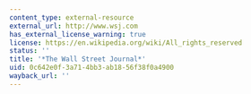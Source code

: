 ```yaml
---
content_type: external-resource
external_url: http://www.wsj.com
has_external_license_warning: true
license: https://en.wikipedia.org/wiki/All_rights_reserved
status: ''
title: '*The Wall Street Journal*'
uid: 0c642e0f-3a71-4bb3-ab18-56f38f0a4900
wayback_url: ''
---
```


